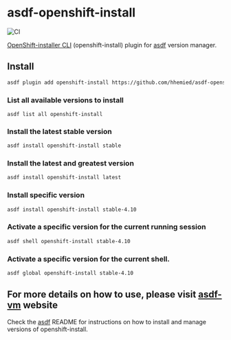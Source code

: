 # asdf-openshift-install

![CI](https://github.com/hhemied/asdf-openshift-install/workflows/CI/badge.svg?branch=main)

[OpenShift-installer CLI](https://github.com/openshift/installer) (openshift-install) plugin for [asdf](https://github.com/asdf-vm/asdf) version manager.

## Install

```bash
asdf plugin add openshift-install https://github.com/hhemied/asdf-openshift-install.git
```

### List all available versions to install

```basn
asdf list all openshift-install
```

### Install the latest stable version

```bash
asdf install openshift-install stable
```

### Install the latest and greatest version

```bash
asdf install openshift-install latest
```

### Install specific version

```bash
asdf install openshift-install stable-4.10
```

### Activate a specific version for the current running session

```bash
asdf shell openshift-install stable-4.10
```

### Activate a specific version for the current shell.

```bash
asdf global openshift-install stable-4.10
```

## For more details on how to use, please visit [asdf-vm](https://asdf-vm.com/) website

Check the [asdf](https://github.com/asdf-vm/asdf) README for instructions on how to install and manage versions of openshift-install.
